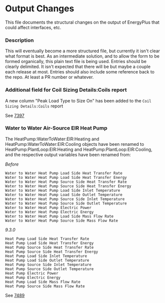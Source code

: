 Output Changes
==============

This file documents the structural changes on the output of EnergyPlus that could affect interfaces, etc.

### Description

This will eventually become a more structured file, but currently it isn't clear what format is best. As an intermediate solution, and to allow the form to be formed organically, this plain text file is being used. Entries should be clearly delimited.  It isn't expected that there will be but maybe a couple each release at most. Entries should also include some reference back to the repo.  At least a PR number or whatever.

### Additional field for Coil Sizing Details:Coils report

A new column "Peak Load Type to Size On" has been added to the `Coil Sizing Details:Coils` report

See [7397](https://github.com/NREL/EnergyPlus/pull/7397)

### Water to Water Air-Source EIR Heat Pump
The HeatPump:WaterToWater:EIR:Heating and HeatPump:WaterToWater:EIR:Cooling objects have been renamed to HeatPump:PlantLoop:EIR:Heating and HeatPump:PlantLoop:EIR:Cooling, and the respective output variables have been renamed from: 

*Before*
```
Water to Water Heat Pump Load Side Heat Transfer Rate
Water to Water Heat Pump Load Side Heat Transfer Energy
Water to Water Heat Pump Source Side Heat Transfer Rate
Water to Water Heat Pump Source Side Heat Transfer Energy
Water to Water Heat Pump Load Side Inlet Temperature
Water to Water Heat Pump Load Side Outlet Temperature
Water to Water Heat Pump Source Side Inlet Temperature
Water to Water Heat Pump Source Side Outlet Temperature
Water to Water Heat Pump Electric Power
Water to Water Heat Pump Electric Energy
Water to Water Heat Pump Load Side Mass Flow Rate
Water to Water Heat Pump Source Side Mass Flow Rate
```

*9.3.0*
```
Heat Pump Load Side Heat Transfer Rate
Heat Pump Load Side Heat Transfer Energy
Heat Pump Source Side Heat Transfer Rate
Heat Pump Source Side Heat Transfer Energy
Heat Pump Load Side Inlet Temperature
Heat Pump Load Side Outlet Temperature
Heat Pump Source Side Inlet Temperature
Heat Pump Source Side Outlet Temperature
Heat Pump Electric Power
Heat Pump Electric Energy
Heat Pump Load Side Mass Flow Rate
Heat Pump Source Side Mass Flow Rate
```

See [7489](https://github.com/NREL/EnergyPlus/pull/7489/)
